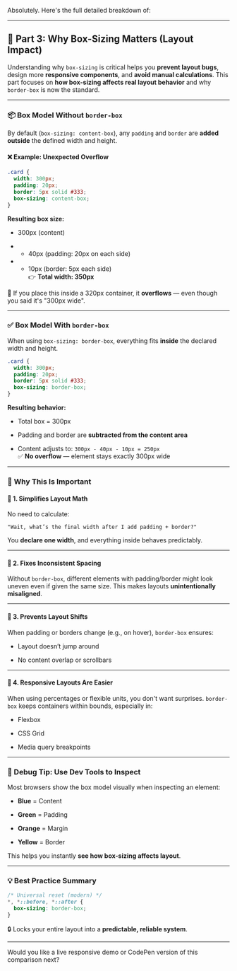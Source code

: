 Absolutely. Here's the full detailed breakdown of:

---

## 🧠 **Part 3: Why Box-Sizing Matters (Layout Impact)**

Understanding why `box-sizing` is critical helps you **prevent layout bugs**, design more **responsive components**, and **avoid manual calculations**. This part focuses on **how box-sizing affects real layout behavior** and why `border-box` is now the standard.

---

### 📦 **Box Model Without `border-box`**

By default (`box-sizing: content-box`), any `padding` and `border` are **added outside** the defined width and height.

#### ❌ Example: Unexpected Overflow

```css
.card {
  width: 300px;
  padding: 20px;
  border: 5px solid #333;
  box-sizing: content-box;
}
```

**Resulting box size:**

- 300px (content)
    
- - 40px (padding: 20px on each side)
        
- - 10px (border: 5px each side)  
        👉 **Total width: 350px**
        

🔴 If you place this inside a 320px container, it **overflows** — even though you said it's "300px wide".

---

### ✅ **Box Model With `border-box`**

When using `box-sizing: border-box`, everything fits **inside** the declared width and height.

```css
.card {
  width: 300px;
  padding: 20px;
  border: 5px solid #333;
  box-sizing: border-box;
}
```

**Resulting behavior:**

- Total box = 300px
    
- Padding and border are **subtracted from the content area**
    
- Content adjusts to: `300px - 40px - 10px = 250px`  
    ✅ **No overflow** — element stays exactly 300px wide
    

---

### 🧠 **Why This Is Important**

#### 📌 1. **Simplifies Layout Math**

No need to calculate:

```text
"Wait, what’s the final width after I add padding + border?"
```

You **declare one width**, and everything inside behaves predictably.

---

#### 📌 2. **Fixes Inconsistent Spacing**

Without `border-box`, different elements with padding/border might look uneven even if given the same size. This makes layouts **unintentionally misaligned**.

---

#### 📌 3. **Prevents Layout Shifts**

When padding or borders change (e.g., on hover), `border-box` ensures:

- Layout doesn’t jump around
    
- No content overlap or scrollbars
    

---

#### 📌 4. **Responsive Layouts Are Easier**

When using percentages or flexible units, you don't want surprises. `border-box` keeps containers within bounds, especially in:

- Flexbox
    
- CSS Grid
    
- Media query breakpoints
    

---

### 🧪 Debug Tip: Use Dev Tools to Inspect

Most browsers show the box model visually when inspecting an element:

- **Blue** = Content
    
- **Green** = Padding
    
- **Orange** = Margin
    
- **Yellow** = Border
    

This helps you instantly **see how box-sizing affects layout**.

---

### 💡 Best Practice Summary

```css
/* Universal reset (modern) */
*, *::before, *::after {
  box-sizing: border-box;
}
```

🔒 Locks your entire layout into a **predictable, reliable system**.

---

Would you like a live responsive demo or CodePen version of this comparison next?